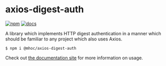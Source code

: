 # axios-digest-auth

[![npm](https://img.shields.io/badge/npm-0.8.0-yellow)](https://www.npmjs.com/package/@mhoc/axios-digest-auth)
[![docs](https://img.shields.io/badge/documentation-0.8.0-blue)](https://axios-digest-auth.mhoc.co)

A library which implements HTTP digest authentication in a manner which should be familiar to any 
project which also uses Axios.

```
$ npm i @mhoc/axios-digest-auth
```

Check out [the documentation site](https://axios-digest-auth.mhoc.co) for more information 
on usage.
